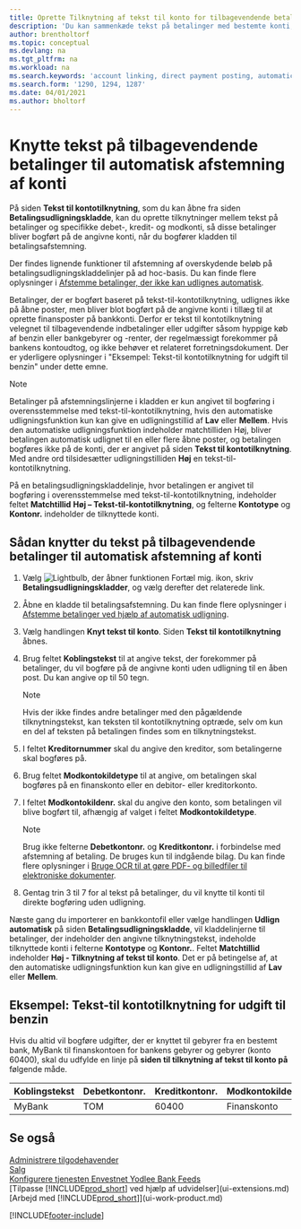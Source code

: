 ```yaml
---
title: Oprette Tilknytning af tekst til konto for tilbagevendende betalinger
description: 'Du kan sammenkæde tekst på betalinger med bestemte konti, så betalinger bogføres på kontiene, når du bogfører betalingsudligningskladden.'
author: brentholtorf
ms.topic: conceptual
ms.devlang: na
ms.tgt_pltfrm: na
ms.workload: na
ms.search.keywords: 'account linking, direct payment posting, automatic payment processing, reconcile payment, recurring expense, recurring cash receipt'
ms.search.form: '1290, 1294, 1287'
ms.date: 04/01/2021
ms.author: bholtorf
---
```

# Knytte tekst på tilbagevendende betalinger til automatisk afstemning af konti

På siden **Tekst til kontotilknytning**, som du kan åbne fra siden **Betalingsudligningskladde**, kan du oprette tilknytninger mellem tekst på betalinger og specifikke debet-, kredit- og modkonti, så disse betalinger bliver bogført på de angivne konti, når du bogfører kladden til betalingsafstemning.

Der findes lignende funktioner til afstemning af overskydende beløb på betalingsudligningskladdelinjer på ad hoc-basis. Du kan finde flere oplysninger i [Afstemme betalinger, der ikke kan udlignes automatisk](receivables-how-reconcile-payments-cannot-apply-auto.md).

Betalinger, der er bogført baseret på tekst-til-kontotilknytning, udlignes ikke på åbne poster, men bliver blot bogført på de angivne konti i tillæg til at oprette finansposter på bankkonti. Derfor er tekst til kontotilknytning velegnet til tilbagevendende indbetalinger eller udgifter såsom hyppige køb af benzin eller bankgebyrer og -renter, der regelmæssigt forekommer på bankens kontoudtog, og ikke behøver et relateret forretningsdokument. Der er yderligere oplysninger i "Eksempel: Tekst-til kontotilknytning for udgift til benzin" under dette emne.

> [!NOTE]  
>   Betalinger på afstemningslinjerne i kladden er kun angivet til bogføring i overensstemmelse med tekst-til-kontotilknytning, hvis den automatiske udligningsfunktion kun kan give en udligningstillid af **Lav** eller **Mellem**. Hvis den automatiske udligningsfunktion indeholder matchtilliden Høj, bliver betalingen automatisk udlignet til en eller flere åbne poster, og betalingen bogføres ikke på de konti, der er angivet på siden **Tekst til kontotilknytning**. Med andre ord tilsidesætter udligningstilliden **Høj** en tekst-til-kontotilknytning.

På en betalingsudligningskladdelinje, hvor betalingen er angivet til bogføring i overensstemmelse med tekst-til-kontotilknytning, indeholder feltet **Matchtillid** **Høj – Tekst-til-kontotilknytning**, og felterne **Kontotype** og **Kontonr.** indeholder de tilknyttede konti.

## Sådan knytter du tekst på tilbagevendende betalinger til automatisk afstemning af konti

1. Vælg ![Lightbulb, der åbner funktionen Fortæl mig.](media/ui-search/search_small.png "Fortæl mig, hvad du vil foretage dig") ikon, skriv **Betalingsudligningskladder**, og vælg derefter det relaterede link.
2. Åbne en kladde til betalingsafstemning. Du kan finde flere oplysninger i [Afstemme betalinger ved hjælp af automatisk udligning](receivables-how-reconcile-payments-auto-application.md).
3. Vælg handlingen **Knyt tekst til konto**. Siden **Tekst til kontotilknytning** åbnes.
4. Brug feltet **Koblingstekst** til at angive tekst, der forekommer på betalinger, du vil bogføre på de angivne konti uden udligning til en åben post. Du kan angive op til 50 tegn.

    > [!NOTE]  
    >   Hvis der ikke findes andre betalinger med den pågældende tilknytningstekst, kan teksten til kontotilknytning optræde, selv om kun en del af teksten på betalingen findes som en tilknytningstekst.
5. I feltet **Kreditornummer** skal du angive den kreditor, som betalingerne skal bogføres på.
6. Brug feltet **Modkontokildetype** til at angive, om betalingen skal bogføres på en finanskonto eller en debitor- eller kreditorkonto.
7. I feltet **Modkontokildenr.** skal du angive den konto, som betalingen vil blive bogført til, afhængig af valget i feltet **Modkontokildetype**.

    > [!NOTE]
    > Brug ikke felterne **Debetkontonr.** og **Kreditkontonr.** i forbindelse med afstemning af betaling. De bruges kun til indgående bilag. Du kan finde flere oplysninger i [Bruge OCR til at gøre PDF- og billedfiler til elektroniske dokumenter](across-how-use-ocr-pdf-images-files.md).

8. Gentag trin 3 til 7 for al tekst på betalinger, du vil knytte til konti til direkte bogføring uden udligning.

Næste gang du importerer en bankkontofil eller vælge handlingen **Udlign automatisk** på siden **Betalingsudligningskladde**, vil kladdelinjerne til betalinger, der indeholder den angivne tilknytningstekst, indeholde tilknyttede konti i felterne **Kontotype** og **Kontonr.**. Feltet **Matchtillid** indeholder **Høj - Tilknytning af tekst til konto**. Det er på betingelse af, at den automatiske udligningsfunktion kun kan give en udligningstillid af **Lav** eller **Mellem**.

## Eksempel: Tekst-til kontotilknytning for udgift til benzin

Hvis du altid vil bogføre udgifter, der er knyttet til gebyrer fra en bestemt bank, MyBank til finanskontoen for bankens gebyrer og gebyrer (konto 60400), skal du udfylde en linje på **siden til tilknytning af tekst til konto på** følgende måde.

| Koblingstekst | Debetkontonr. | Kreditkontonr. | Modkontokildetype | Modkontokildenr. |
| --- | --- | --- | --- | --- |
| MyBank |TOM |60400|Finanskonto |TOM |

## Se også

[Administrere tilgodehavender](receivables-manage-receivables.md)  
[Salg](sales-manage-sales.md)  
[Konfigurere tjenesten Envestnet Yodlee Bank Feeds](bank-how-setup-bank-statement-service.md)  
[Tilpasse [!INCLUDE[prod_short](includes/prod_short.md)] ved hjælp af udvidelser](ui-extensions.md)  
[Arbejd med [!INCLUDE[prod_short](includes/prod_short.md)]](ui-work-product.md)


[!INCLUDE[footer-include](includes/footer-banner.md)]
